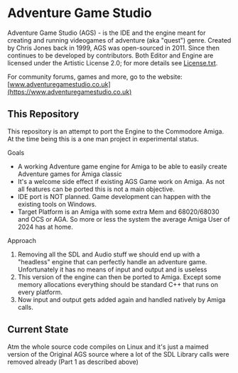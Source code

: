 # Adventure Game Studio

Adventure Game Studio (AGS) - is the IDE and the engine meant for creating and running videogames of adventure (aka "quest") genre. Created by Chris Jones back in 1999, AGS was open-sourced in 2011. Since then continues to be developed by contributors. Both Editor and Engine are licensed under the Artistic License 2.0; for more details see [License.txt](License.txt). 

For community forums, games and more, go to the website: [www.adventuregamestudio.co.uk](https://www.adventuregamestudio.co.uk)

## This Repository

This repository is an attempt to port the Engine to the Commodore Amiga. At the time being this is a one man project in experimental status.

Goals
- A working Adventure game engine for Amiga to be able to easily create Adventure games for Amiga classic
- It's a welcome side effect if existing AGS Game work on Amiga. As not all features can be ported this is not a main objective.
- IDE port is NOT planned. Game development can happen with the existing tools on Windows.
- Target Platform is an Amiga with some extra Mem and 68020/68030 and OCS or AGA. So more or less the system the average Amiga User of 2024 has at home.

Approach
1. Removing all the SDL and Audio stuff we should end up with a "headless" engine that can perfectly handle an adventure game. Unfortunately it has no means of input and output and is useless
2. This version of the engine can then be ported to Amiga. Except some memory allocations everything should be standard C++ that runs on every platform.
3. Now input and output gets added again and handled natively by Amiga calls.

## Current State

Atm the whole source code compiles on Linux and it's just a maimed version of the Original AGS source where a lot of the SDL Library calls were removed already (Part 1 as described above)
